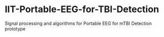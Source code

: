 # IIT-Portable-EEG-for-TBI-Detection
Signal processing and algorithms for Portable EEG for mTBI Detection prototype
